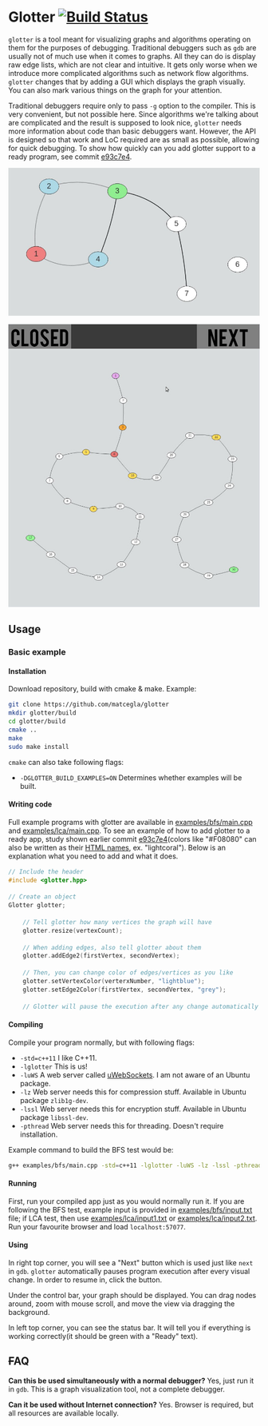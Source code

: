 # Glotter [![Build Status](https://travis-ci.org/matcegla/glotter.svg?branch=master)](https://travis-ci.org/matcegla/glotter)
`glotter` is a tool meant for visualizing graphs and algorithms operating on them for the purposes of debugging. Traditional debuggers such as `gdb` are usually not of much use when it comes to graphs. All they can do is display raw edge lists, which are not clear and intuitive. It gets only worse when we introduce more complicated algorithms such as network flow algorithms. `glotter` changes that by adding a GUI which displays the graph visually. You can also mark various things on the graph for your attention.

Traditional debuggers require only to pass `-g` option to the compiler. This is very convenient, but not possible here. Since algorithms we're talking about are complicated and the result is supposed to look nice, `glotter` needs more information about code than basic debuggers want. However, the API is designed so that work and LoC required are as small as possible, allowing for quick debugging. To show how quickly can you add glotter support to a ready program, see commit [e93c7e4](https://github.com/matcegla/glotter/commit/e93c7d4dd7906396fb8dc6300d193f7809072bbb).

![Screenshot of example BFS debugging session](help/screen1.jpg "Screen of example BFS debugging session")

![Screenshot of example LCA debugging session](help/screen2.jpg "Screen of example LCA debugging session")

## Usage

### Basic example

#### Installation

Download repository, build with cmake & make. Example:
```bash
git clone https://github.com/matcegla/glotter
mkdir glotter/build
cd glotter/build
cmake ..
make
sudo make install
```
`cmake` can also take following flags:
- `-DGLOTTER_BUILD_EXAMPLES=ON` Determines whether examples will be built.

#### Writing code

Full example programs with glotter are available in [examples/bfs/main.cpp](examples/bfs/main.cpp) and [examples/lca/main.cpp](examples/lca/main.cpp). To see an example of how to add glotter to a ready app, study shown earlier commit [e93c7e4](https://github.com/matcegla/glotter/commit/e93c7d4dd7906396fb8dc6300d193f7809072bbb)(colors like "#F08080" can also be written as their [HTML names](https://www.w3schools.com/tags/ref_colornames.asp), ex. "lightcoral"). Below is an explanation what you need to add and what it does.

```cpp
// Include the header
#include <glotter.hpp>

// Create an object
Glotter glotter;

	// Tell glotter how many vertices the graph will have
	glotter.resize(vertexCount);

	// When adding edges, also tell glotter about them
	glotter.addEdge2(firstVertex, secondVertex);

	// Then, you can change color of edges/vertices as you like
	glotter.setVertexColor(verterxNumber, "lightblue");
	glotter.setEdge2Color(firstVertex, secondVertex, "grey");

	// Glotter will pause the execution after any change automatically
```

#### Compiling

Compile your program normally, but with following flags:
- `-std=c++11` I like C++11.
- `-lglotter` This is us!
- `-luWS` A web server called [uWebSockets](https://github.com/uNetworking/uWebSockets). I am not aware of an Ubuntu package.
- `-lz` Web server needs this for compression stuff. Available in Ubuntu package `zlib1g-dev`.
- `-lssl` Web server needs this for encryption stuff. Available in Ubuntu package `libssl-dev`.
- `-pthread` Web server needs this for threading. Doesn't require installation.

Example command to build the BFS test would be:
```bash
g++ examples/bfs/main.cpp -std=c++11 -lglotter -luWS -lz -lssl -pthread
```

#### Running

First, run your compiled app just as you would normally run it. If you are following the BFS test, example input is provided in [examples/bfs/input.txt](examples/bfs/input.txt) file; if LCA test, then use [examples/lca/input1.txt](examples/lca/input1.txt) or [examples/lca/input2.txt](examples/lca/input2.txt). Run your favourite browser and load `localhost:57077`.

#### Using

In right top corner, you will see a "Next" button which is used just like `next` in `gdb`. `glotter` automatically pauses program execution after every visual change. In order to resume in, click the button.

Under the control bar, your graph should be displayed. You can drag nodes around, zoom with mouse scroll, and move the view via dragging the background.

In left top corner, you can see the status bar. It will tell you if everything is working correctly(it should be green with a "Ready" text).

## ~~F~~AQ

**Can this be used simultaneously with a normal debugger?**
Yes, just run it in `gdb`. This is a graph visualization tool, not a complete debugger.

**Can it be used without Internet connection?**
Yes. Browser is required, but all resources are available locally.
